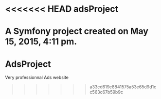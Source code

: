 <<<<<<< HEAD
adsProject
==========

A Symfony project created on May 15, 2015, 4:11 pm.
=======
# AdsProject
Very professionnal Ads website 
>>>>>>> a33cd619c8841575a53e65d9d1cc563c67b59b9c
